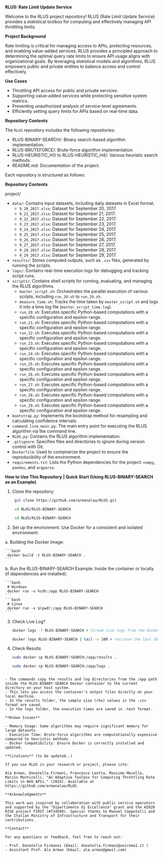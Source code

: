 **RLUS: Rate Limit Update Service**

Welcome to the RLUS project repository! RLUS (Rate Limit Update Service) provides a statistical toolbox for computing and effectively managing API throttling limits. 

**Project Background**

Rate limiting is critical for managing access to APIs, protecting resources, and enabling value-added services. RLUS provides a principled approach to determining the optimal query rate limits to ensure API usage aligns with organizational goals. By leveraging statistical models and algorithms, RLUS empowers public and private entities to balance access and control effectively.

**Use Cases**

- Throttling API access for public and private services.
- Supporting value-added services while protecting sensitive system metrics.
- Preventing unauthorized analysis of service-level agreements. 
- Efficiently setting query limits for APIs based on real-time data.

**Repository Contents**

The `RLUS` repository includes the following repositories: 

 - RLUS-BINARY-SEARCH/: Binary search-based algorithm implementation.
 - RLUS-BRUTEFORCE/: Brute-force algorithm implementation.
 - RLUS-HEURISTIC_H1/ to RLUS-HEURISTIC_H4/: Various heuristic search methods.
 - README.md: Documentation of the project.


Each repository is structured as follows:

**Repository Contents**

project/
- `data/`: Contains input datasets, including daily datasets in Excel format.
  - `9_20_2017.xlsx`: Dataset for September 20, 2017.
  - `9_21_2017.xlsx`: Dataset for September 21, 2017.
  - `9_22_2017.xlsx`: Dataset for September 22, 2017.
  - `9_23_2017.xlsx`: Dataset for September 23, 2017.
  - `9_24_2017.xlsx`: Dataset for September 24, 2017.
  - `9_25_2017.xlsx`: Dataset for September 25, 2017.
  - `9_26_2017.xlsx`: Dataset for September 26, 2017.
  - `9_27_2017.xlsx`: Dataset for September 27, 2017.
  - `9_28_2017.xlsx`: Dataset for September 28, 2017.
  - `9_29_2017.xlsx`: Dataset for September 29, 2017.
- `results/`: Stores computed outputs, such as `.csv` files, generated by running the scripts.
- `logs/`: Contains real-time execution logs for debugging and tracking script runs.
- `scripts/`: Contains shell scripts for running, evaluating, and managing the RLUS algorithms.
  - `master_script.sh`: Orchestrates the parallel execution of various scripts, including `run_20.sh` to `run_29.sh`.
  - `measure_time.sh`: Tracks the time taken by `master_script.sh` and logs it into a time log file (`master_script_time.log`).
  - `run_20.sh`: Executes specific Python-based computations with a specific configuration and epsilon range.
  - `run_21.sh`: Executes specific Python-based computations with a specific configuration and epsilon range.
  - `run_22.sh`: Executes specific Python-based computations with a specific configuration and epsilon range.
  - `run_23.sh`: Executes specific Python-based computations with a specific configuration and epsilon range.
  - `run_24.sh`: Executes specific Python-based computations with a specific configuration and epsilon range.
  - `run_25.sh`: Executes specific Python-based computations with a specific configuration and epsilon range.
  - `run_26.sh`: Executes specific Python-based computations with a specific configuration and epsilon range.
  - `run_27.sh`: Executes specific Python-based computations with a specific configuration and epsilon range.
  - `run_28.sh`: Executes specific Python-based computations with a specific configuration and epsilon range.
  - `run_29.sh`: Executes specific Python-based computations with a specific configuration and epsilon range.
- `bootstrap.py`: Implements the bootstrap method for resampling and calculating confidence intervals.
- `command_line_main.py`: The main entry point for executing the RLUS algorithm via the command line.
- `RLUS.py`: Contains the RLUS algorithm implementation.
- `.gitignore`: Specifies files and directories to ignore during version control with Git.
- `Dockerfile`: Used to containerize the project to ensure the reproducibility of the environment.
- `requirements.txt`: Lists the Python dependencies for the project: `numpy`, `pandas`, and `argparse`.

**How to Use This Repository | Quick Start (Using RLUS-BINARY-SEARCH as an Example)**

1. Clone the repository:
   
   ```bash
    git clone https://github.com/armanalaa/RLUS.git
   ```
   ```bash
    cd RLUS/RLUS-BINARY-SEARCH
   ```
   
   ```bash
    cd RLUS/RLUS-BINARY-SEARCH
   ```

2. Set up the environment: Use Docker for a consistent and isolated environment:

  a. Building the Docker Image:

    ```bash
     docker build -t RLUS-BINARY-SEARCH .
    ```
    
  b. Run the RLUS-BINARY-SEARCH Example: Inside the container or locally (if dependencies are installed):
    
    ```bash
     # Windows
     docker run -v %cd%:/app RLUS-BINARY-SEARCH
    ```
    ```bash
     # Linux
     docker run -v $(pwd):/app RLUS-BINARY-SEARCH
    ```

3. Check Live Log*

    ```bash
    docker logs -f RLUS-BINARY-SEARCH # Stream live logs from the Docker container.
    ```
    ```bash
    docker logs RLUS-BINARY-SEARCH | tail -n 100 # retrieve the last 100 lines of logs from the RLUS-BINARY-SEARCH Docker container, aiding in monitoring and debugging
    ```
 
4. Check Results

   ```bash    
   sudo docker cp RLUS-BINARY-SEARCH:/app/results .
   ```
   ```bash
   sudo docker cp RLUS-BINARY-SEARCH:/app/logs .
  ```

  - The commands copy the results and log directories from the /app path inside the RLUS-BINARY-SEARCH Docker container to the current directory on your host system.
  - This lets you access the container's output files directly on your local machine.
  - In the results folder, the sample size (rho) values in the .csv format are saved.
  - In the logs folder, the execution times are saved in .text format.
 
**Known Issues**

- Memory Usage: Some algorithms may require significant memory for large datasets.
- Execution Time: Brute-force algorithms are computationally expensive compared to heuristic methods.
- Docker Compatibility: Ensure Docker is correctly installed and updated.

**Citations** (to be updated..)

If you use RLUS in your research or project, please cite:

Ala Arman, Donatella Firmani, Francesco Leotta, Massimo Mecella, Marzio Monticelli. "An Adaptive Toolbox for Computing Throttling Rate Limits in Web APIs." (2024). Available at https://github.com/armanalaa/RLUS

**Acknowledgments**

This work was inspired by collaboration with public service operators and supported by the "Dipartimento di Eccellenza" grant and the H2020 RISE project FIRST (#734599). Special thanks to Manuel Coppotelli and the Italian Ministry of Infrastructure and Transport for their contributions.

**Contact**

For any questions or feedback, feel free to reach out:

- Prof. Donatella Firmanai (Email: donatella.firmani@uniroma1.it )
- Assistant Prof. Ala Arman (Email: ala.arman@gmail.com)
